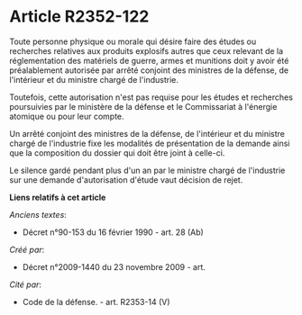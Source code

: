 # Article R2352-122

Toute personne physique ou morale qui désire faire des études ou recherches relatives aux produits explosifs autres que ceux
relevant de la réglementation des matériels de guerre, armes et munitions doit y avoir été préalablement autorisée par arrêté
conjoint des ministres de la défense, de l'intérieur et du ministre chargé de l'industrie.

Toutefois, cette autorisation n'est pas requise pour les études et recherches poursuivies par le ministère de la défense et
le Commissariat à l'énergie atomique ou pour leur compte.

Un arrêté conjoint des ministres de la défense, de l'intérieur et du ministre chargé de l'industrie fixe les modalités de
présentation de la demande ainsi que la composition du dossier qui doit être joint à celle-ci.

Le silence gardé pendant plus d'un an par le ministre chargé de l'industrie sur une demande d'autorisation d'étude vaut
décision de rejet.

**Liens relatifs à cet article**

_Anciens textes_:

  - Décret n°90-153 du 16 février 1990 - art. 28 (Ab)

_Créé par_:

  - Décret n°2009-1440 du 23 novembre 2009 - art.

_Cité par_:

  - Code de la défense. - art. R2353-14 (V)
